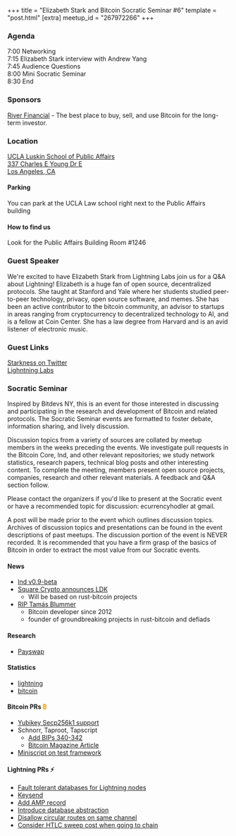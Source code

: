 +++
title = "Elizabeth Stark and Bitcoin Socratic Seminar #6"
template = "post.html"
[extra]
meetup_id = "267972266"
+++

### Agenda

7:00 Networking  
7:15 Elizabeth Stark interview with Andrew Yang  
7:45 Audience Questions  
8:00 Mini Socratic Seminar  
8:30 End  

### Sponsors

[River Financial](https://www.river.com) - The best place to buy, sell, and use Bitcoin for the long-term investor. 

### Location

[UCLA Luskin School of Public Affairs  
337 Charles E Young Dr E  
Los Angeles, CA  ](https://www.google.com/maps/search/?api=1&query=34.074400%2C-118.439090)

#### Parking  

You can park at the UCLA Law school right next to the Public Affairs building

#### How to find us

Look for the Public Affairs Building Room #1246  

### Guest Speaker

We're excited to have Elizabeth Stark from Lightning Labs join us for a Q&A about Lightning! Elizabeth is a huge fan of open source, decentralized protocols. She taught at Stanford and Yale where her students studied peer-to-peer technology, privacy, open source software, and memes. She has been an active contributor to the bitcoin community, an advisor to startups in areas ranging from cryptocurrency to decentralized technology to AI, and is a fellow at Coin Center. She has a law degree from Harvard and is an avid listener of electronic music.

### Guest Links

[Starkness on Twitter](https://twitter.com/starkness)  
[Lighntning Labs](https://lightning.engineering)  

### Socratic Seminar

Inspired by Bitdevs NY, this is an event for those interested in discussing and participating in the research and development of Bitcoin and related protocols. The Socratic Seminar events are formatted to foster debate, information sharing, and lively discussion.

Discussion topics from a variety of sources are collated by meetup members in the weeks preceding the events. We investigate pull requests in the Bitcoin Core, lnd, and other relevant repositories; we study network statistics, research papers, technical blog posts and other interesting content. To complete the meeting, members present open source projects, companies, research and other relevant materials. A feedback and Q&A section follow.

Please contact the organizers if you'd like to present at the Socratic event or have a recommended topic for discussion: ecurrencyhodler at gmail.

A post will be made prior to the event which outlines discussion topics. Archives of discussion topics and presentations can be found in the event descriptions of past meetups. The discussion portion of the event is NEVER recorded. It is recommended that you have a firm grasp of the basics of Bitcoin in order to extract the most value from our Socratic events.

#### News

- [lnd v0.9-beta](https://blog.lightning.engineering/announcement/2)  
- [Square Crypto announces LDK](https://twitter.com/sqcrypto/status/1219669471369089024)  
  - Will be based on rust-bitcoin projects
- [RIP Tamás Blummer](https://bitcoinmagazine.com/articles/remembering-tamas-blummer-pioneering-bitcoin-developer)  
  - Bitcoin developer since 2012
  - founder of groundbreaking projects in rust-bitcoin and defiads

#### Research

- [Payswap](https://bitcoinmagazine.com/articles/how-payswap-can-confuse-blockchain-analysts-benefiting-bitcoin-privacy-for-all)  

#### Statistics

- [lightning](https://bitcoinvisuals.com/lightning)
- [bitcoin](https://bitcoinvisuals.com/stats)

#### Bitcoin PRs <font color="#FF9900">₿</font>

- [Yubikey Secp256k1 support](https://github.com/bitcoin/bitcoin/issues/10112#issuecomment-572571428)   
- Schnorr, Taproot, Tapscript  
  - [Add BIPs 340-342](https://github.com/bitcoin/bips/pull/876)    
  - [Bitcoin Magazine Article](https://bitcoinmagazine.com/articles/2020-and-beyond-bitcoins-potential-protocol-upgrades)    
- [Miniscript on test framework](https://github.com/bitcoin/bitcoin/pull/17975)  

#### Lightning PRs ⚡

- [Fault tolerant databases for Lightning nodes](https://twitter.com/Snyke/status/1213180339767664641?s=20)  
- [Keysend](https://github.com/lightningnetwork/lnd/pull/3795)  
- [Add AMP record](https://github.com/lightningnetwork/lnd/pull/3957)
- [Introduce database abstraction](https://github.com/lightningnetwork/lnd/pull/3833)  
- [Disallow circular routes on same channel](https://github.com/lightningnetwork/lnd/pull/3915)  
- [Consider HTLC sweep cost when going to chain](https://github.com/lightningnetwork/lnd/pull/3955)  

